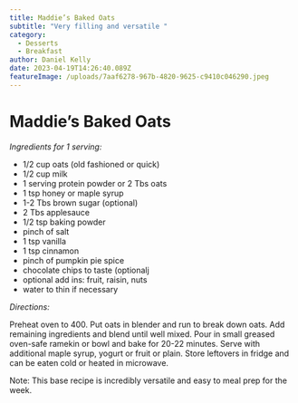 ```yaml
---
title: Maddie’s Baked Oats
subtitle: "Very filling and versatile "
category:
  - Desserts
  - Breakfast
author: Daniel Kelly
date: 2023-04-19T14:26:40.089Z
featureImage: /uploads/7aaf6278-967b-4820-9625-c9410c046290.jpeg
---
```

# Maddie’s Baked Oats

*Ingredients for 1 serving:*

* 1/2 cup oats (old fashioned or quick)
* 1/2 cup milk
* 1 serving protein powder or 2 Tbs oats
* 1 tsp honey or maple syrup 
* 1-2 Tbs brown sugar (optional)
* 2 Tbs applesauce 
* 1/2 tsp baking powder
* pinch of salt
* 1 tsp vanilla 
* 1 tsp cinnamon 
* pinch of pumpkin pie spice
* chocolate chips to taste (optionalj
* optional add ins: fruit, raisin, nuts
* water to thin if necessary 

*Directions:*

Preheat oven to 400.  Put oats in blender and run to break down oats.  Add remaining ingredients and blend until well mixed.  Pour in small greased oven-safe ramekin or bowl and bake for 20-22 minutes.  Serve with additional maple syrup, yogurt or fruit or plain.  Store leftovers in fridge and can be eaten cold or heated in microwave.  

Note: This base recipe is incredibly versatile  and easy to meal prep for the week.